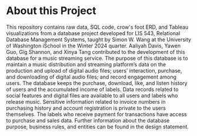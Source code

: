 # About this Project
This repository contains raw data, SQL code, crow's foot ERD, and Tableau visualizations from a database project developed for LIS 543, Relational Database Management Systems, taught by Simon W. Wang at the University of Washington iSchool in the Winter 2024 quarter. Aaliyah Davis, Yawen Guo, Gig Shannon, and Xinya Tang contributed to the development of this database for a music streaming service. The purpose of this database is to maintain a music distribution and streaming platform’s data on the production and upload of digital audio files; users’ interaction, purchase, and downloading of digital audio files; and record engagement among users. The database keeps the purchase, download, like, and listen history of users and the accumulated income of labels. Data records related to social features and digital files are available to all users and labels who release music. Sensitive information related to invoice numbers in purchasing history and account registration is private to the users themselves. The labels who receive payment for transactions have access to purchase and sales data. Further information about the database purpose, business rules, and entities can be found in the design statement.
 
